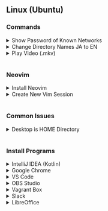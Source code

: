 ## **Linux (Ubuntu)**

### Commands
<details>
<summary>Show Password of Known Networks</summary>

```bash
$ ls /etc/NetworkManager/system-connections
$ sudo cat /etc/NetworkManager/system-connections/NETWORK_NAME
# Pre-Shared Key (psk) reveals the password
```
</details>

<details>
<summary>Change Directory Names JA to EN</summary>

```bash
$ LANG=C
$ xdg-user-dirs-gtk-update
```
</details>

<details>
<summary>Play Video (.mkv)</summary>

```bash
xdg-open ./VIDEO_NAME.mkv
```
</details>

#
### Neovim  
<details>
<summary>Install Neovim</summary>

```bash
$ cd ~/PROJETCS/PG/Shell/nvim
$ ./nvim.sh

# Includes: Python3, Java, NodeJS
# Updates: .bash_aliases
# Adds: Git configuration (s20016)
```
</details>

<details>
<summary>Create New Vim Session</summary>

```bash
$ nvim -p FILE_NAMES 
:tabdo | set splitright | vsplit INPUT.txt | vertical resize -35
:tabdo | set splitbelow | split OUTPUT.txt
:mks ~/.config/nvim/session/SESSEION_NAME
$ nvim -S PATH/SESSION_NAME
```
</details>

#
### Common Issues
<details>
<summary>Desktop is HOME Directory</summary>

```bash
# Look for .config/user-dirs.dirs
$ nvim ~/.config/user-dirs.dirs

# Replace similar lines with:
XDG_DESKTOP_DIR="$HOME/Desktop"
XDG_DOWNLOAD_DIR="$HOME/Downloads"
XDG_TEMPLATES_DIR="$HOME/Templates"
XDG_PUBLICSHARE_DIR="$HOME/Public"
XDG_DOCUMENTS_DIR="$HOME/Documents"
XDG_MUSIC_DIR="$HOME/Music"
XDG_PICTURES_DIR="$HOME/Pictures"
XDG_VIDEOS_DIR="$HOME/Videos"
# Save and Quit nvim

$ xdg-user-dirs-update --force
$ LANG=C
$ xdg-user-dirs-gtk-update
# Logout and Login again
```
</details>

#
### Install Programs
<details>
<summary>IntelliJ IDEA (Kotlin)</summary>

Download [IntelliJ IDEA](https://www.jetbrains.com/idea/download/#section=linux). Note: file must be .tar.gz

```bash
# sudo apt update
# sudo apt install -y default-jre default-jdk

$ cd ~/Downloads
$ tar -xf idealE...tar.gz -C ~/Documents
$ cd ~/Documents/idea-IC.../bin
$ ./idea.sh
```

**Desktop Icon:**
- Open IntelliJ IDEA
- Tools > Create Desktop Entry 
</details>

<details>
<summary>Google Chrome</summary>

Download [Google Chrome](https://www.google.co.jp/chrome/browser/desktop/index.html) and move to downloaded directory

```bash
$ sudo apt install ./google-chrome-stable_current_amd64.deb
```

**Disable Tab Search**
- Search in address bar chrome://flags
- Search "Tab Search" and disable 
</details>

<details>
<summary>VS Code</summary>

```bash
$ sudo apt install software-properties-common apt-transport-https wge
$ wget -q https://packages.microsoft.com/keys/microsoft.asc -O- | sudo apt-key add -
$ sudo add-apt-repository "deb [arch=amd64] https://packages.microsoft.com/repos/vscode stable main"
$ sudo apt install code
```
</details>

<details>
<summary>OBS Studio</summary>

```bash
sudo apt install obs-studio -y 
```
</details>

<details>
<summary>Vagrant Box</summary>

```bash
$ sudo apt install virtualbox

# Create Box
$ mkdir ~/Boxes/TEST && cd $_
$ vagrant box add ubuntu/focal64
$ vagrant init ubuntu/focal64
$ vagrant up && vagrant ssh
$ exit
$ vagrant halt

$ vagrant box list
$ vagrant destroy
$ vagrant status
```
</details>

<details>
<summary>Slack</summary>

```bash
$ sudo snap install slack --classic
$ sudo snap remove slack
```
</details>

<details>
<summary>LibreOffice</summary>

```bash
$ sudo snap install libreoffice
$ sudo snap remove libreoffice
```
</details>
